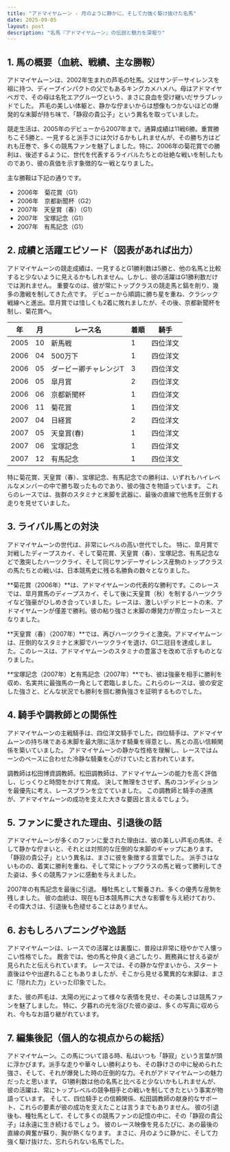 ```yaml
---
title: "アドマイヤムーン - 月のように静かに、そして力強く駆け抜けた名馬"
date: 2025-09-05
layout: post
description: "名馬『アドマイヤムーン』の伝説と魅力を深堀り"
---
```


## 1. 馬の概要（血統、戦績、主な勝鞍）

アドマイヤムーンは、2002年生まれの芦毛の牡馬。父はサンデーサイレンスを祖に持つ、ディープインパクトの父でもあるキングカメハメハ。母はアドマイヤベガで、その母は名牝エアグルーヴという、まさに良血を受け継いだサラブレッドでした。  芦毛の美しい体躯と、静かな佇まいからは想像もつかないほどの爆発的な末脚が持ち味で、「静寂の貴公子」という異名を取っていました。

競走生活は、2005年のデビューから2007年まで。通算成績は11戦6勝。重賞勝ちこそ5勝と、一見すると派手さには欠けるかもしれませんが、その勝ち方はどれも圧巻で、多くの競馬ファンを魅了しました。特に、2006年の菊花賞での勝利は、後述するように、世代を代表するライバルたちとの壮絶な戦いを制したものであり、彼の真価を示す象徴的な一戦となりました。

主な勝鞍は下記の通りです。

* 2006年　菊花賞（G1）
* 2006年　京都新聞杯（G2）
* 2007年　天皇賞（春）（G1）
* 2007年　宝塚記念（G1）
* 2007年　有馬記念（G1）


## 2. 成績と活躍エピソード（図表があれば出力）

アドマイヤムーンの競走成績は、一見するとG1勝利数は5勝と、他の名馬と比較すると少ないように見えるかもしれません。しかし、彼の活躍はG1勝利数だけでは測れません。  重要なのは、彼が常にトップクラスの競走馬と鎬を削り、幾多の激戦を制してきた点です。  デビューから順調に勝ち星を重ね、クラシック戦線へと進出。皐月賞では惜しくも2着に敗れましたが、その後、京都新聞杯を制し、菊花賞へ。

| 年 | 月 | レース名           | 着順 | 騎手       |
|---|----|--------------------|-----|-------------|
| 2005 | 10 | 新馬戦             | 1   | 四位洋文     |
| 2006 | 04 | 500万下             | 1   | 四位洋文     |
| 2006 | 05 | ダービー卿チャレンジT | 3   | 四位洋文     |
| 2006 | 05 | 皐月賞             | 2   | 四位洋文     |
| 2006 | 06 | 京都新聞杯           | 1   | 四位洋文     |
| 2006 | 11 | 菊花賞             | 1   | 四位洋文     |
| 2007 | 04 | 日経賞             | 2   | 四位洋文     |
| 2007 | 05 | 天皇賞(春)         | 1   | 四位洋文     |
| 2007 | 06 | 宝塚記念           | 1   | 四位洋文     |
| 2007 | 12 | 有馬記念           | 1   | 四位洋文     |

特に菊花賞、天皇賞（春）、宝塚記念、有馬記念での勝利は、いずれもハイレベルなメンバーの中で勝ち取ったものであり、彼の強さを物語っています。  これらのレースでは、抜群のスタミナと末脚を武器に、最後の直線で他馬を圧倒する走りを見せていました。


## 3. ライバル馬との対決

アドマイヤムーンの世代は、非常にレベルの高い世代でした。  特に、皐月賞で対戦したディープスカイ、そして菊花賞、天皇賞（春）、宝塚記念、有馬記念などで激突したハーツクライ、そして同じサンデーサイレンス産駒のトップクラスの馬たちとの戦いは、日本競馬史に残る名勝負の数々となりました。

**菊花賞（2006年）**は、アドマイヤムーンの代表的な勝利です。このレースでは、皐月賞馬のディープスカイ、そして後に天皇賞（秋）を制するハーツクライなど強豪がひしめき合っていました。レースは、激しいデッドヒートの末、アドマイヤムーンが僅差で勝利。彼の粘り強さと末脚の爆発力が際立ったレースとなりました。

**天皇賞（春）（2007年）**では、再びハーツクライと激突。アドマイヤムーンは、圧倒的なスタミナと末脚でハーツクライを退け、G1二冠目を達成しました。このレースは、アドマイヤムーンのスタミナの豊富さを改めて示すものとなりました。

**宝塚記念（2007年）**と**有馬記念（2007年）**でも、彼は強豪を相手に勝利を収め、名実共に最強馬の一角として君臨しました。これらのレースは、彼の安定した強さと、どんな状況でも勝利を掴む勝負強さを証明するものでした。


## 4. 騎手や調教師との関係性

アドマイヤムーンの主戦騎手は、四位洋文騎手でした。四位騎手は、アドマイヤムーンの持ち味である末脚を最大限に活かす騎乗を得意とし、馬との高い信頼関係を築いていました。  アドマイヤムーンの静かな性格を理解し、レースではムーンのペースに合わせた冷静な騎乗を心がけていたと言われています。

調教師は松田博資調教師。松田調教師は、アドマイヤムーンの能力を高く評価し、じっくりと時間をかけて育成。  決して無理をさせず、馬のコンディションを最優先に考え、レースプランを立てていました。  この調教師と騎手の連携が、アドマイヤムーンの成功を支えた大きな要因と言えるでしょう。


## 5. ファンに愛された理由、引退後の話

アドマイヤムーンが多くのファンに愛された理由は、彼の美しい芦毛の馬体、そして静かな佇まいと、それとは対照的な圧倒的な末脚のギャップにあります。「静寂の貴公子」という異名は、まさに彼を象徴する言葉でした。  派手さはないものの、着実に勝利を重ね、そして常にトップクラスの馬と戦って勝利してきた姿は、多くの競馬ファンに感動を与えました。

2007年の有馬記念を最後に引退。  種牡馬として繋養され、多くの優秀な産駒を残しました。  彼の血統は、現在も日本競馬界に大きな影響を与え続けており、その偉大さは、引退後も色褪せることはありません。


## 6. おもしろハプニングや逸話

アドマイヤムーンは、レースでの活躍とは裏腹に、普段は非常に穏やかで人懐っこい性格でした。  厩舎では、他の馬と仲良く過ごしたり、厩務員に甘える姿が見られたと伝えられています。  レースでは、その静かな佇まいから、スタート直後はやや出遅れることもありましたが、そこから見せる驚異的な末脚は、まさに「隠れた力」といった印象でした。

また、彼の芦毛は、太陽の光によって様々な表情を見せ、その美しさは競馬ファンを魅了しました。  特に、夕暮れの光を浴びた彼の姿は、多くの写真に収められ、今もなお語り継がれています。


## 7. 編集後記（個人的な視点からの総括）

アドマイヤムーン。この馬について語る時、私はいつも「静寂」という言葉が頭に浮かびます。派手な走りや華々しい勝利よりも、その静けさの中に秘められた強さ、そして、それが爆発した時の圧倒的な力。それがアドマイヤムーンの魅力だったと思います。  G1勝利数は他の名馬と比べると少ないかもしれませんが、彼の活躍は、常にトップレベルの競争相手との戦いを制してきたという事実が物語っています。  そして、四位騎手との信頼関係、松田調教師の献身的なサポート、これらの要素が彼の成功を支えたことは言うまでもありません。  彼の引退後も、種牡馬として、そして多くの競馬ファンの記憶の中に、その「静寂の貴公子」は永遠に生き続けるでしょう。  彼のレース映像を見るたびに、あの最後の直線の興奮が蘇り、胸が熱くなります。  まさに、月のように静かに、そして力強く駆け抜けた、忘れられない名馬でした。
